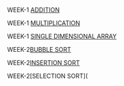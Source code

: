 WEEK-1 [ADDITION](https://github.com/Borigam-sakshitha/2203A51596_DAA_Batch-02/blob/main/WEEK-1%20ADDITION.c)

WEEK-1 [MULTIPLICATION](https://github.com/Borigam-sakshitha/2203A51596_DAA_Batch-02/blob/main/WEEK-1%20MULTIPLICATION.c)

WEEK-1 [SINGLE DIMENSIONAL ARRAY](https://github.com/Borigam-sakshitha/2203A51596_DAA_Batch-02/blob/main/WEEK-1%20SINGLE%20DIMENSIONAL%20ARRAY.c)

WEEK-2[BUBBLE SORT](https://github.com/Borigam-sakshitha/2203A51596_DAA_Batch-02/blob/main/WEEK-2%20BUBBLE%20SORT.c)

WEEK-2[INSERTION SORT](https://github.com/Borigam-sakshitha/2203A51596_DAA_Batch-02/blob/main/WEEK-2%20INSERTION%20SORT.c)

WEEK-2[SELECTION SORT](

